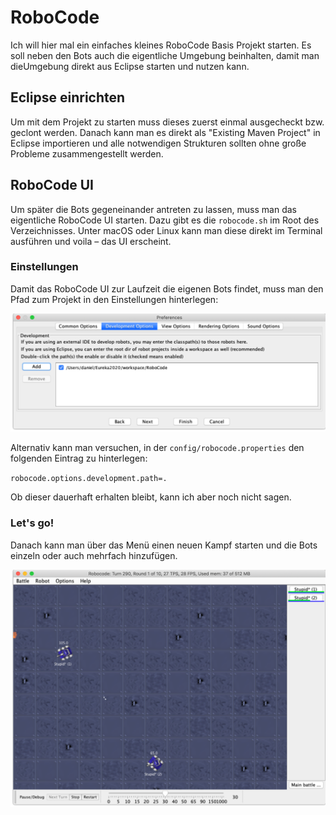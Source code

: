# RoboCode

Ich will hier mal ein einfaches kleines RoboCode Basis Projekt starten.
Es soll neben den Bots auch die eigentliche Umgebung beinhalten, damit
man dieUmgebung direkt aus Eclipse starten und nutzen kann.

## Eclipse einrichten

Um mit dem Projekt zu starten muss dieses zuerst einmal ausgecheckt bzw.
geclont werden. Danach kann man es direkt als "Existing Maven Project" in
Eclipse importieren und alle notwendigen Strukturen sollten ohne große
Probleme zusammengestellt werden.

## RoboCode UI

Um später die Bots gegeneinander antreten zu lassen, muss man das
eigentliche RoboCode UI starten. Dazu gibt es die `robocode.sh` im
Root des Verzeichnisses. Unter macOS oder Linux kann man diese direkt
im Terminal ausführen und voila – das UI erscheint.

### Einstellungen

Damit das RoboCode UI zur Laufzeit die eigenen Bots findet, muss man
den Pfad zum Projekt in den Einstellungen hinterlegen:

![Settings](screens/2019-02-20%20at%2015.26.png) 

Alternativ kann man versuchen, in der `config/robocode.properties` den
folgenden Eintrag zu hinterlegen:

`robocode.options.development.path=.`

Ob dieser dauerhaft erhalten bleibt, kann ich aber noch nicht sagen.

### Let's go!

Danach kann man über das Menü einen neuen Kampf starten und die Bots
einzeln oder auch mehrfach hinzufügen.

![Battle](screens/2019-02-20%20at%2015.27.png) 
